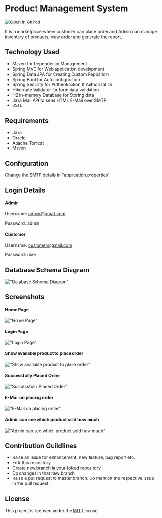 # Product Management System

[![Open in GitPod](https://gitpod.io/button/open-in-gitpod.svg)](https://gitpod.io/from-referrer/)

It is a marketplace where customer can place order and Admin can manage inventory of products, view order and generate the report.

## Technology Used
-   Maven for Dependency Management
-   Spring MVC for Web application development
-   Spring Data JPA for Creating Custom Repository
-   Spring Boot for Autoconfiguration
-   Spring Security for Authentication & Authorisation
-   Hibernate Validator for form data validation
-   H2 In-memory Database for Storing data
-   Java Mail API to send HTML E-Mail over SMTP
-   JSTL

## Requirements
-   Java
-   Oracle
-   Apache Tomcat
-   Maven

## Configuration
Change the SMTP details in "application.properties"

## Login Details

#### Admin
Username: admin@gmail.com

Password: admin

#### Customer
Username: customer@gmail.com

Password: user

## Database Schema Diagram

!["Database Schema Diagram"](https://github.com/anantjain6/ProductManagementSystem/blob/master/document/schema.png)

## Screenshots

#### Home Page
!["Home Page"](https://github.com/anantjain6/ProductManagementSystem/blob/master/document/Home.png)

#### Login Page
!["Login Page"](https://github.com/anantjain6/ProductManagementSystem/blob/master/document/Login.png)

#### Show available product to place order
!["Show available product to place order"](https://github.com/anantjain6/ProductManagementSystem/blob/master/document/Place_Order.png)

#### Successfully Placed Order
!["Successfully Placed Order"](https://github.com/anantjain6/ProductManagementSystem/blob/master/document/Order_Placed.png)

#### E-Mail on placing order
!["E-Mail on placing order"](https://github.com/anantjain6/ProductManagementSystem/blob/master/document/EMail.png)

#### Admin can see which product sold how much
!["Admin can see which product sold how much"](https://github.com/anantjain6/ProductManagementSystem/blob/master/document/Admin_Product_Report.png)

## Contribution Guildlines
-    Raise an issue for enhancement, new feature, bug report etc.
-    Folk this repository
-    Create new branch in your folked repository
-    Do changes in that new branch
-    Raise a pull request to master branch. Do mention the respective issue in the pull request.

## License

This project is licensed under the [MIT](https://github.com/shubham7668/ProductManagementSystem/blob/license-patch/LICENSE) License
